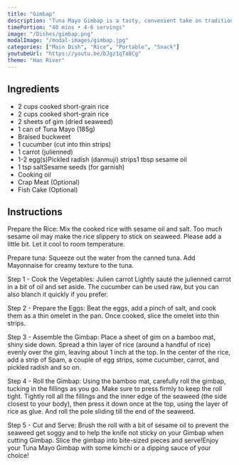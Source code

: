 ```yaml
---
title: "Gimbap"
description: "Tuna Mayo Gimbap is a tasty, convenient take on traditional gimbap (Korean rice rolls), featuring Tuna Mayo as the main protein. It’s quick to make and perfect for a casual lunch or picnic. Here’s a simple recipe!"
timePortion: "40 mins • 4-6 servings"
image: "/Dishes/gimbap.png"
modalImage: "/modal-images/gimbap.jpg"
categories: ["Main Dish", "Rice", "Portable", "Snack"]
youtubeUrl: "https://youtu.be/bJgz1qTa8Cg"
theme: "Han River"
---
```


## Ingredients
- 2 cups cooked short-grain rice
- 2 cups cooked short-grain rice
- 2 sheets of gim (dried seaweed)
- 1 can of Tuna Mayo (185g)
- Braised buckweet
- 1 cucumber (cut into thin strips)
- 1 carrot (julienned)
- 1-2 egg(s)Pickled radish (danmuji) strips1 tbsp sesame oil
- 1 tsp saltSesame seeds (for garnish)
- Cooking oil
- Crap Meat (Optional)
- Fish Cake (Optional)

## Instructions
Prepare the Rice:
Mix the cooked rice with sesame oil and salt.
Too much sesame oil may make the rice slippery to stick on seaweed. Please add a little bit. Let it cool to room temperature.

Prepare tuna:
Squeeze out the water from the canned tuna.
Add Mayonnaise for creamy texture to the tuna.

Step 1 - Cook the Vegetables:
Julien carrot
Lightly sauté the julienned carrot in a bit of oil and set aside.
The cucumber can be used raw, but you can also blanch it quickly if you prefer.

Step 2 - Prepare the Eggs:
Beat the eggs, add a pinch of salt, and cook them as a thin omelet in the pan.
Once cooked, slice the omelet into thin strips.

Step 3 - Assemble the Gimbap:
Place a sheet of gim on a bamboo mat, shiny side down.
Spread a thin layer of rice (around a handful of rice) evenly over the gim, leaving about 1 inch at the top.
In the center of the rice, add a strip of Spam, a couple of egg strips, some cucumber, carrot, and pickled radish and so on.

Step 4 - Roll the Gimbap:
Using the bamboo mat, carefully roll the gimbap, tucking in the fillings as you go.
Make sure to press firmly to keep the roll tight.
Tightly roll all the fillings and the inner edge of the seaweed (the side closest to your body), then press it down once at the top, using the layer of rice as glue. And roll the pole sliding till the end of the seaweed.

Step 5 - Cut and Serve:
Brush the roll with a bit of sesame oil to prevent the seaweed get soggy and to help the knife not sticky on your Gimbap when cutting Gimbap.
Slice the gimbap into bite-sized pieces and serve!Enjoy your Tuna Mayo Gimbap with some kimchi or a dipping sauce of your choice!